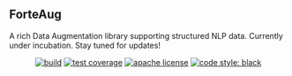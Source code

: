 ForteAug
-----------------
A rich Data Augmentation library supporting structured NLP data. Currently under incubation. Stay tuned for updates!


<p align="center">
   <a href="https://github.com/asyml/ForteAug/actions/workflows/main.yml"><img src="https://github.com/asyml/ForteAug/actions/workflows/main.yml/badge.svg" alt="build"></a>
   <a href="https://codecov.io/gh/asyml/ForteAug"><img src="https://codecov.io/gh/asyml/ForteAug/branch/main/graph/badge.svg" alt="test coverage"></a>
  <!--<a href="https://asyml-forte.readthedocs.io/en/latest/"><img src="https://readthedocs.org/projects/asyml-forte/badge/?version=latest" alt="documentation"></a>-->
   <a href="https://github.com/asyml/ForteAug/blob/master/LICENSE"><img src="https://img.shields.io/badge/license-Apache%202.0-blue.svg" alt="apache license"></a>
   <a href="https://github.com/psf/black"><img src="https://img.shields.io/badge/code%20style-black-000000.svg" alt="code style: black"></a>
</p>


